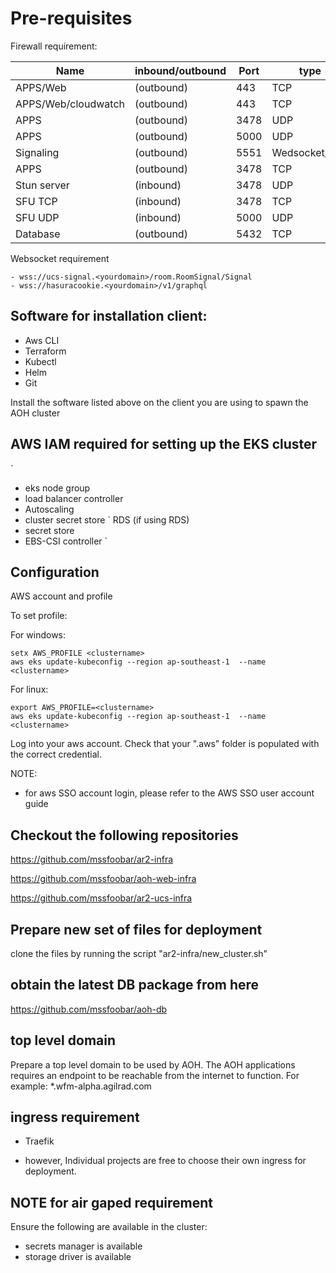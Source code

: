 
# Pre-requisites



Firewall requirement:


<table>
  <thead>
    <tr>
      <th>Name </th>
      <th>inbound/outbound </th>
      <th>Port</th>
      <th>type</th>
    </tr>
  </thead>
  <tbody>
    <tr>
      <td >APPS/Web</td>
      <td> (outbound)</td>
      <td>443</td>
      <td>TCP</td>
    </tr>
    <tr>
      <td >APPS/Web/cloudwatch</td>
      <td> (outbound)</td>
      <td>443</td>
      <td>TCP</td>
    </tr>
    <tr>
      <td >APPS</td>
      <td> (outbound)</td>
      <td>3478</td>
      <td>UDP</td>
    </tr>
    <tr>
      <td >APPS</td>
      <td> (outbound)</td>
      <td>5000</td>
      <td>UDP</td>
    </tr>
    <tr>
      <td >Signaling</td>
      <td> (outbound)</td>
      <td>5551</td>
      <td>Wedsocket/TCP</td>
    </tr>
    <tr>
      <td >APPS</td>
      <td> (outbound)</td>
      <td>3478</td>
      <td>TCP</td>
    </tr>
    <tr>
      <td >Stun server	</td>
      <td> (inbound)</td>
      <td>3478</td>
      <td>UDP</td>
    </tr>
    <tr>
      <td >SFU TCP	</td>
      <td> (inbound)</td>
      <td>3478</td>
      <td>TCP</td>
    </tr>
    <tr>
      <td >SFU UDP		</td>
      <td> (inbound)</td>
      <td>5000</td>
      <td>UDP</td>
    </tr>
    <tr>
      <td >Database		</td>
      <td> (outbound)</td>
      <td>5432</td>
      <td>TCP</td>
    </tr>
  </tbody>
</table>

Websocket requirement
```
- wss://ucs-signal.<yourdomain>/room.RoomSignal/Signal
- wss://hasuracookie.<yourdomain>/v1/graphql
``` 

## Software for installation client:
- Aws CLI
- Terraform
- Kubectl
- Helm
- Git

Install the software listed above on the client you are using to spawn the AOH cluster

## AWS IAM required for setting up the EKS cluster
`
- eks node group
- load balancer controller
- Autoscaling
- cluster secret store
` RDS (if using RDS)
- secret store
- EBS-CSI controller
`

## Configuration
AWS account and profile

To set profile:


For windows:
```
setx AWS_PROFILE <clustername>
aws eks update-kubeconfig --region ap-southeast-1  --name <clustername>
```


For linux:
```
export AWS_PROFILE=<clustername>
aws eks update-kubeconfig --region ap-southeast-1  --name <clustername>
```

Log into your aws account.
Check that your ".aws" folder is populated with the correct credential.

NOTE: 
- for aws SSO account login, please refer to the AWS SSO user account guide

## Checkout the following repositories
https://github.com/mssfoobar/ar2-infra

https://github.com/mssfoobar/aoh-web-infra

https://github.com/mssfoobar/ar2-ucs-infra

## Prepare new set of files for deployment
clone the files by running the script "ar2-infra/new_cluster.sh"

## obtain the latest DB package from here
https://github.com/mssfoobar/aoh-db

## top level domain
Prepare a top level domain to be used by AOH. 
The AOH applications requires an endpoint to be reachable from the internet to function. 
For example: 
*.wfm-alpha.agilrad.com

## ingress requirement
- Traefik

- however, Individual projects are free to choose their own ingress for deployment. 

## NOTE for air gaped requirement
Ensure the following are available in the cluster:
- secrets manager is available
- storage driver is available 

